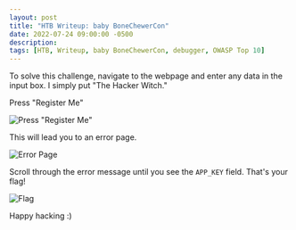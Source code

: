 ```yaml
---
layout: post
title: "HTB Writeup: baby BoneChewerCon"
date: 2022-07-24 09:00:00 -0500
description: 
tags: [HTB, Writeup, baby BoneChewerCon, debugger, OWASP Top 10]
---
```


To solve this challenge, navigate to the webpage and enter any data in the input box. I simply put "The Hacker Witch."

Press "Register Me"

![Press "Register Me"]({{site.baseurl}}/assets/img/input-bb-bonechewer.png)


This will lead you to an error page. 

![Error Page]({{site.baseurl}}/assets/img/error-bb-bonechewer.png)

Scroll through the error message until you see the `APP_KEY` field. That's your flag! 

![Flag]({{site.baseurl}}/assets/img/flag-bb-bonechewer.png)

Happy hacking :) 



